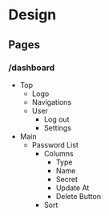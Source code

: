 # Design

## Pages

### /dashboard

+ Top
  + Logo
  + Navigations
  + User
    + Log out
    + Settings
+ Main
  + Password List
    + Columns
      + Type
      + Name
      + Secret
      + Update At
      + Delete Button 
    + Sort